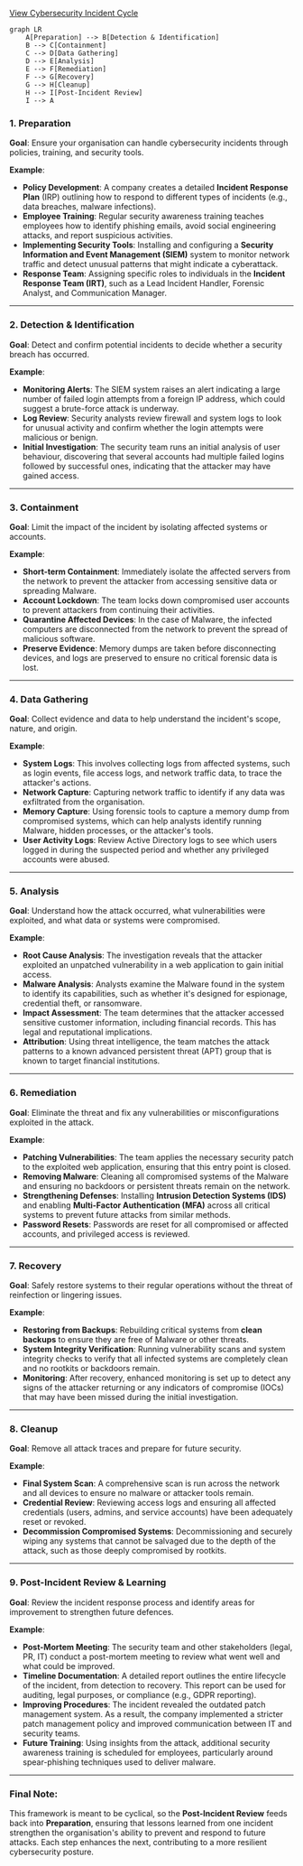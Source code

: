 [View Cybersecurity Incident Cycle](diagram.html)

```mermaid
graph LR
    A[Preparation] --> B[Detection & Identification]
    B --> C[Containment]
    C --> D[Data Gathering]
    D --> E[Analysis]
    E --> F[Remediation]
    F --> G[Recovery]
    G --> H[Cleanup]
    H --> I[Post-Incident Review]
    I --> A
```
### 1. **Preparation**

**Goal**: Ensure your organisation can handle cybersecurity incidents through policies, training, and security tools.

**Example**:

-   **Policy Development**: A company creates a detailed **Incident Response Plan** (IRP) outlining how to respond to different types of incidents (e.g., data breaches, malware infections).
-   **Employee Training**: Regular security awareness training teaches employees how to identify phishing emails, avoid social engineering attacks, and report suspicious activities.
-   **Implementing Security Tools**: Installing and configuring a **Security Information and Event Management (SIEM)** system to monitor network traffic and detect unusual patterns that might indicate a cyberattack.
-   **Response Team**: Assigning specific roles to individuals in the **Incident Response Team (IRT)**, such as a Lead Incident Handler, Forensic Analyst, and Communication Manager.

----------

### 2. **Detection & Identification**

**Goal**: Detect and confirm potential incidents to decide whether a security breach has occurred.

**Example**:

-   **Monitoring Alerts**: The SIEM system raises an alert indicating a large number of failed login attempts from a foreign IP address, which could suggest a brute-force attack is underway.
-   **Log Review**: Security analysts review firewall and system logs to look for unusual activity and confirm whether the login attempts were malicious or benign.
-   **Initial Investigation**: The security team runs an initial analysis of user behaviour, discovering that several accounts had multiple failed logins followed by successful ones, indicating that the attacker may have gained access.

----------

### 3. **Containment**

**Goal**: Limit the impact of the incident by isolating affected systems or accounts.

**Example**:

-   **Short-term Containment**: Immediately isolate the affected servers from the network to prevent the attacker from accessing sensitive data or spreading Malware.
-   **Account Lockdown**: The team locks down compromised user accounts to prevent attackers from continuing their activities.
-   **Quarantine Affected Devices**: In the case of Malware, the infected computers are disconnected from the network to prevent the spread of malicious software.
- **Preserve Evidence**: Memory dumps are taken before disconnecting devices, and logs are preserved to ensure no critical forensic data is lost.

----------

### 4. **Data Gathering**

**Goal**: Collect evidence and data to help understand the incident's scope, nature, and origin.

**Example**:

-   **System Logs**: This involves collecting logs from affected systems, such as login events, file access logs, and network traffic data, to trace the attacker's actions.
-   **Network Capture**: Capturing network traffic to identify if any data was exfiltrated from the organisation.
-   **Memory Capture**: Using forensic tools to capture a memory dump from compromised systems, which can help analysts identify running Malware, hidden processes, or the attacker's tools.
-   **User Activity Logs**: Review Active Directory logs to see which users logged in during the suspected period and whether any privileged accounts were abused.

----------

### 5. **Analysis**

**Goal**: Understand how the attack occurred, what vulnerabilities were exploited, and what data or systems were compromised.

**Example**:

-   **Root Cause Analysis**: The investigation reveals that the attacker exploited an unpatched vulnerability in a web application to gain initial access.
-   **Malware Analysis**: Analysts examine the Malware found in the system to identify its capabilities, such as whether it's designed for espionage, credential theft, or ransomware.
-   **Impact Assessment**: The team determines that the attacker accessed sensitive customer information, including financial records. This has legal and reputational implications.
-   **Attribution**: Using threat intelligence, the team matches the attack patterns to a known advanced persistent threat (APT) group that is known to target financial institutions.

----------

### 6. **Remediation**

**Goal**: Eliminate the threat and fix any vulnerabilities or misconfigurations exploited in the attack.

**Example**:

-   **Patching Vulnerabilities**: The team applies the necessary security patch to the exploited web application, ensuring that this entry point is closed.
-   **Removing Malware**: Cleaning all compromised systems of the Malware and ensuring no backdoors or persistent threats remain on the network.
-   **Strengthening Defenses**: Installing **Intrusion Detection Systems (IDS)** and enabling **Multi-Factor Authentication (MFA)** across all critical systems to prevent future attacks from similar methods.
-   **Password Resets**: Passwords are reset for all compromised or affected accounts, and privileged access is reviewed.

----------

### 7. **Recovery**

**Goal**: Safely restore systems to their regular operations without the threat of reinfection or lingering issues.

**Example**:

-   **Restoring from Backups**: Rebuilding critical systems from **clean backups** to ensure they are free of Malware or other threats.
-   **System Integrity Verification**: Running vulnerability scans and system integrity checks to verify that all infected systems are completely clean and no rootkits or backdoors remain.
-   **Monitoring**: After recovery, enhanced monitoring is set up to detect any signs of the attacker returning or any indicators of compromise (IOCs) that may have been missed during the initial investigation.

----------

### 8. **Cleanup**

**Goal**: Remove all attack traces and prepare for future security.

**Example**:

-   **Final System Scan**: A comprehensive scan is run across the network and all devices to ensure no malware or attacker tools remain.
-   **Credential Review**: Reviewing access logs and ensuring all affected credentials (users, admins, and service accounts) have been adequately reset or revoked.
-   **Decommission Compromised Systems**: Decommissioning and securely wiping any systems that cannot be salvaged due to the depth of the attack, such as those deeply compromised by rootkits.

----------

### 9. **Post-Incident Review & Learning**

**Goal**: Review the incident response process and identify areas for improvement to strengthen future defences.

**Example**:

-   **Post-Mortem Meeting**: The security team and other stakeholders (legal, PR, IT) conduct a post-mortem meeting to review what went well and what could be improved.
-   **Timeline Documentation**: A detailed report outlines the entire lifecycle of the incident, from detection to recovery. This report can be used for auditing, legal purposes, or compliance (e.g., GDPR reporting).
-   **Improving Procedures**: The incident revealed the outdated patch management system. As a result, the company implemented a stricter patch management policy and improved communication between IT and security teams.
-   **Future Training**: Using insights from the attack, additional security awareness training is scheduled for employees, particularly around spear-phishing techniques used to deliver malware.

----------

### Final Note:

This framework is meant to be cyclical, so the **Post-Incident Review** feeds back into **Preparation**, ensuring that lessons learned from one incident strengthen the organisation's ability to prevent and respond to future attacks. Each step enhances the next, contributing to a more resilient cybersecurity posture.
